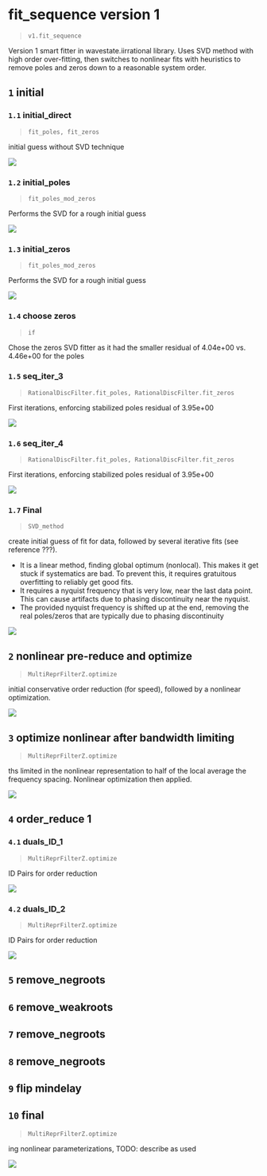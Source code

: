 # fit_sequence version 1

> `v1.fit_sequence`

Version 1 smart fitter in wavestate.iirrational library. Uses SVD method with high order over-fitting, then switches to nonlinear fits with heuristics to remove poles and zeros down to a reasonable system order.

## `1` initial

### `1.1` initial_direct

> `fit_poles, fit_zeros`

initial guess without SVD technique

![](plot-1-1.png)

### `1.2` initial_poles

> `fit_poles_mod_zeros`

Performs the SVD for a rough initial guess

![](plot-1-2.png)

### `1.3` initial_zeros

> `fit_poles_mod_zeros`

Performs the SVD for a rough initial guess

![](plot-1-3.png)

### `1.4` choose zeros

> `if`

Chose the zeros SVD fitter as it had the smaller residual of 4.04e+00 vs. 4.46e+00 for the poles

### `1.5` seq_iter_3

> `RationalDiscFilter.fit_poles, RationalDiscFilter.fit_zeros`

First iterations, enforcing stabilized poles residual of 3.95e+00

![](plot-1-5.png)

### `1.6` seq_iter_4

> `RationalDiscFilter.fit_poles, RationalDiscFilter.fit_zeros`

First iterations, enforcing stabilized poles residual of 3.95e+00

![](plot-1-6.png)

### `1.7` Final

> `SVD_method`

create initial guess of fit for data, followed by several iterative fits
(see reference ???).
   * It is a linear method, finding global optimum (nonlocal). This makes it get stuck if systematics are bad. To prevent this,
it requires gratuitous overfitting to reliably get good fits.
   * It requires a nyquist frequency that is very low, near the last data point. This can cause artifacts due to phasing discontinuity near the nyquist.
   * The provided nyquist frequency is shifted up at the end, removing the real poles/zeros that are typically due to phasing discontinuity

![](plot-1-7.png)

## `2` nonlinear pre-reduce and optimize

> `MultiReprFilterZ.optimize`

initial conservative order reduction (for speed), followed by a nonlinear optimization.

![](plot-2.png)

## `3` optimize nonlinear after bandwidth limiting

> `MultiReprFilterZ.optimize`

ths limited in the nonlinear representation to half of the local average the frequency spacing.
Nonlinear optimization then applied.

![](plot-3.png)

## `4` order_reduce 1

### `4.1` duals_ID_1

> `MultiReprFilterZ.optimize`

ID Pairs for order reduction

![](plot-4-1.png)

### `4.2` duals_ID_2

> `MultiReprFilterZ.optimize`

ID Pairs for order reduction

![](plot-4-2.png)

## `5` remove_negroots

## `6` remove_weakroots

## `7` remove_negroots

## `8` remove_negroots

## `9` flip mindelay

## `10` final

> `MultiReprFilterZ.optimize`

ing nonlinear parameterizations,
TODO: describe as used

![](plot-10.png)

